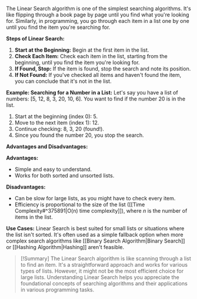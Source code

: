 The Linear Search algorithm is one of the simplest searching algorithms. It's like flipping through a book page by page until you find what you're looking for. Similarly, in programming, you go through each item in a list one by one until you find the item you're searching for.

**Steps of Linear Search:**
1. **Start at the Beginning:** Begin at the first item in the list.
2. **Check Each Item:** Check each item in the list, starting from the beginning, until you find the item you're looking for.
3. **If Found, Stop:** If the item is found, stop the search and note its position.
4. **If Not Found:** If you've checked all items and haven't found the item, you can conclude that it's not in the list.

**Example: Searching for a Number in a List:**
Let's say you have a list of numbers: [5, 12, 8, 3, 20, 10, 6]. You want to find if the number 20 is in the list.
1. Start at the beginning (index 0): 5.
2. Move to the next item (index 1): 12.
3. Continue checking: 8, 3, 20 (found!).
4. Since you found the number 20, you stop the search.

**Advantages and Disadvantages:**

**Advantages:**
- Simple and easy to understand.
- Works for both sorted and unsorted lists.

**Disadvantages:**
- Can be slow for large lists, as you might have to check every item.
- Efficiency is proportional to the size of the list ([[Time Complexity#^375891|O(n) time complexity]]), where $n$ is the number of items in the list.

**Use Cases:**
Linear Search is best suited for small lists or situations where the list isn't sorted. It's often used as a simple fallback option when more complex search algorithms like [[Binary Search Algorithm|Binary Search]] or [[Hashing Algorithm|Hashing]] aren't feasible.

>[!Summary]
>The Linear Search algorithm is like scanning through a list to find an item. It's a straightforward approach and works for various types of lists. However, it might not be the most efficient choice for large lists. Understanding Linear Search helps you appreciate the foundational concepts of searching algorithms and their applications in various programming tasks.
